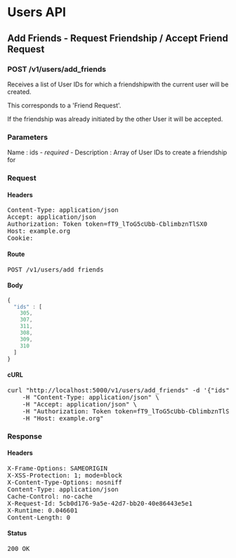 # Users API

## Add Friends - Request Friendship / Accept Friend Request

### POST /v1/users/add_friends

Receives a list of User IDs for which a friendshipwith the current user will be created.

This corresponds to a &#39;Friend Request&#39;.

If the friendship was already initiated by the other User it will be accepted.



### Parameters

Name : ids *- required -*
Description : Array of User IDs to create a friendship for

### Request

#### Headers

<pre>Content-Type: application/json
Accept: application/json
Authorization: Token token=fT9_lToG5cUbb-CblimbznTlSX0
Host: example.org
Cookie: </pre>

#### Route

<pre>POST /v1/users/add_friends</pre>

#### Body
```javascript
{
  "ids" : [
    305,
    307,
    311,
    308,
    309,
    310
  ]
}
```


#### cURL

<pre class="request">curl &quot;http://localhost:5000/v1/users/add_friends&quot; -d &#39;{&quot;ids&quot;:[305,307,311,308,309,310]}&#39; -X POST \
	-H &quot;Content-Type: application/json&quot; \
	-H &quot;Accept: application/json&quot; \
	-H &quot;Authorization: Token token=fT9_lToG5cUbb-CblimbznTlSX0&quot; \
	-H &quot;Host: example.org&quot;</pre>

### Response

#### Headers

<pre>X-Frame-Options: SAMEORIGIN
X-XSS-Protection: 1; mode=block
X-Content-Type-Options: nosniff
Content-Type: application/json
Cache-Control: no-cache
X-Request-Id: 5cb0d176-9a5e-42d7-bb20-40e86443e5e1
X-Runtime: 0.046601
Content-Length: 0</pre>

#### Status

<pre>200 OK</pre>

